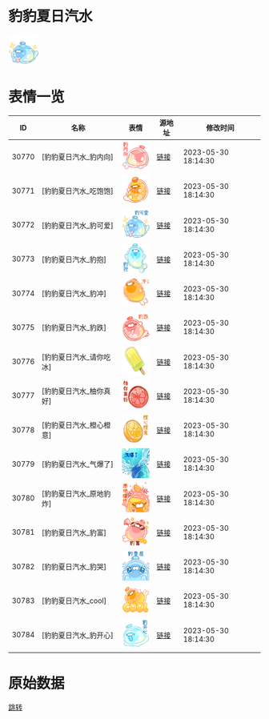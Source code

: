 # 豹豹夏日汽水

<img src="./cover.png" height="60" alt="cover" />

# 表情一览

|ID|名称|表情|源地址|修改时间|
|----|----|----|----|----|
|30770|[豹豹夏日汽水_豹内向]|<img src="./pic/030770_%5B豹豹夏日汽水_豹内向%5D.png" height="60" alt="豹内向"/>|[链接](https://i0.hdslb.com/bfs/garb/ff3a20b1841795a5049333eb0804aa309c2686ad.png)|2023-05-30 18:14:30|
|30771|[豹豹夏日汽水_吃饱饱]|<img src="./pic/030771_%5B豹豹夏日汽水_吃饱饱%5D.png" height="60" alt="吃饱饱"/>|[链接](https://i0.hdslb.com/bfs/garb/6c49affa2a8dff439bbdfa1d03529e8b7e38e0ba.png)|2023-05-30 18:14:30|
|30772|[豹豹夏日汽水_豹可爱]|<img src="./pic/030772_%5B豹豹夏日汽水_豹可爱%5D.png" height="60" alt="豹可爱"/>|[链接](https://i0.hdslb.com/bfs/garb/a06033c153e6a39e964653da4858ebe3aed3663f.png)|2023-05-30 18:14:30|
|30773|[豹豹夏日汽水_豹抱]|<img src="./pic/030773_%5B豹豹夏日汽水_豹抱%5D.png" height="60" alt="豹抱"/>|[链接](https://i0.hdslb.com/bfs/garb/225564eb05a47be40ab6c6bf405eef4a3f09573d.png)|2023-05-30 18:14:30|
|30774|[豹豹夏日汽水_豹冲]|<img src="./pic/030774_%5B豹豹夏日汽水_豹冲%5D.png" height="60" alt="豹冲"/>|[链接](https://i0.hdslb.com/bfs/garb/beb74fc1f2ace564b8abc17771a736b36f838646.png)|2023-05-30 18:14:30|
|30775|[豹豹夏日汽水_豹跌]|<img src="./pic/030775_%5B豹豹夏日汽水_豹跌%5D.png" height="60" alt="豹跌"/>|[链接](https://i0.hdslb.com/bfs/garb/4f180822ddbc2ca3608bfbf7b2487e7b768b6946.png)|2023-05-30 18:14:30|
|30776|[豹豹夏日汽水_请你吃冰]|<img src="./pic/030776_%5B豹豹夏日汽水_请你吃冰%5D.png" height="60" alt="请你吃冰"/>|[链接](https://i0.hdslb.com/bfs/garb/5b15e6f057f4baee8a28c0d9aa88d964e34d5421.png)|2023-05-30 18:14:30|
|30777|[豹豹夏日汽水_柚你真好]|<img src="./pic/030777_%5B豹豹夏日汽水_柚你真好%5D.png" height="60" alt="柚你真好"/>|[链接](https://i0.hdslb.com/bfs/garb/f74adfe81af68994e03cdf90a23624e1b62e0937.png)|2023-05-30 18:14:30|
|30778|[豹豹夏日汽水_橙心橙意]|<img src="./pic/030778_%5B豹豹夏日汽水_橙心橙意%5D.png" height="60" alt="橙心橙意"/>|[链接](https://i0.hdslb.com/bfs/garb/94cd1a8a8705cad92fcaae89d995d27245c08486.png)|2023-05-30 18:14:30|
|30779|[豹豹夏日汽水_气爆了]|<img src="./pic/030779_%5B豹豹夏日汽水_气爆了%5D.png" height="60" alt="气爆了"/>|[链接](https://i0.hdslb.com/bfs/garb/e0aac6380cef59c1b3e0b099187c79bf223f0302.png)|2023-05-30 18:14:30|
|30780|[豹豹夏日汽水_原地豹炸]|<img src="./pic/030780_%5B豹豹夏日汽水_原地豹炸%5D.png" height="60" alt="原地豹炸"/>|[链接](https://i0.hdslb.com/bfs/garb/ac69e5644838ddc4c7fb785ab5b34e0d8efd00b5.png)|2023-05-30 18:14:30|
|30781|[豹豹夏日汽水_豹富]|<img src="./pic/030781_%5B豹豹夏日汽水_豹富%5D.png" height="60" alt="豹富"/>|[链接](https://i0.hdslb.com/bfs/garb/461111c585f9ae47c35472619464b13eaf8fb8d8.png)|2023-05-30 18:14:30|
|30782|[豹豹夏日汽水_豹哭]|<img src="./pic/030782_%5B豹豹夏日汽水_豹哭%5D.png" height="60" alt="豹哭"/>|[链接](https://i0.hdslb.com/bfs/garb/24cf5db35406bef53a9f963d25464c408ac3ca3c.png)|2023-05-30 18:14:30|
|30783|[豹豹夏日汽水_cool]|<img src="./pic/030783_%5B豹豹夏日汽水_cool%5D.png" height="60" alt="cool"/>|[链接](https://i0.hdslb.com/bfs/garb/f5f0684e8a7a93c9f6b07ee4fdf2afa51c7ddac9.png)|2023-05-30 18:14:30|
|30784|[豹豹夏日汽水_豹开心]|<img src="./pic/030784_%5B豹豹夏日汽水_豹开心%5D.png" height="60" alt="豹开心"/>|[链接](https://i0.hdslb.com/bfs/garb/91b0ed85dcb51f08c67d9cf6c9827676284a4a06.png)|2023-05-30 18:14:30|

# 原始数据

[跳转](./raw.json)

